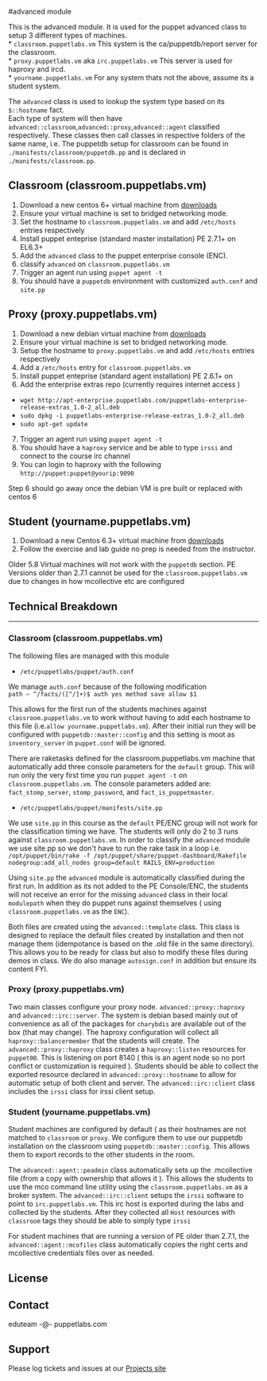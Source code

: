 #advanced module

This is the advanced module. It is used for the puppet advanced class to setup 3 different types of machines.  
    * `classroom.puppetlabs.vm` This system is the ca/puppetdb/report server for the classroom.  
    * `proxy.puppetlabs.vm` aka `irc.puppetlabs.vm` This server is used for haproxy and ircd.  
    * `yourname.puppetlabs.vm` For any system thats not the above, assume its a student system.  

The `advanced` class is used to lookup the system type based on its `$::hostname` fact.  
Each type of system will then have `advanced::classroom`,`advanced::proxy`,`advanced::agent` classified respectively. These classes then call classes in respective folders of the same name, i.e. The puppetdb setup for classroom can be found in `./manifests/classroom/puppetdb.pp` and is declared in `./manifests/classroom.pp`.

## Classroom (classroom.puppetlabs.vm)
1. Download a new centos 6+ virtual machine from [downloads](http://downloads.puppetlabs.vm)
2. Ensure your virtual machine is set to bridged networking mode.
3. Set the hostname to `classroom.puppetlabs.vm` and add `/etc/hosts` entries respectively
4. Install puppet enteprise (standard master installation) PE 2.7.1+ on EL6.3+
5. Add the `advanced` class to the puppet enterprise console (ENC).
6. classify `advanced` on `classroom.puppetlabs.vm`
7. Trigger an agent run using `puppet agent -t`
8. You should have a `puppetdb` environment with customized `auth.conf` and `site.pp`

## Proxy (proxy.puppetlabs.vm)
1. Download a new debian virtual machine from [downloads](http://downloads.puppetlabs.vm)
2. Ensure your virtual machine is set to bridged networking mode.
3. Setup the hostname to `proxy.puppetlabs.vm` and add `/etc/hosts` entries respectively
4. Add a `/etc/hosts` entry for `classroom.puppetlabs.vm`
5. Install puppet enteprise (standard agent installation) PE 2.6.1+ on
6. Add the enterprise extras repo (currently requires internet access )
 * `wget http://apt-enterprise.puppetlabs.com/puppetlabs-enterprise-release-extras_1.0-2_all.deb`  
 * `sudo dpkg -i puppetlabs-enterprise-release-extras_1.0-2_all.deb`  
 * `sudo apt-get update`  
7. Trigger an agent run using `puppet agent -t`
8. You should have a `haproxy` service and be able to type `irssi` and connect to the course irc channel
9. You can login to haproxy with the following  `http://puppet:puppet@yourip:9090`

Step 6 should go away once the debian VM is pre built or replaced with centos 6

## Student (yourname.puppetlabs.vm)
1. Download a new Centos 6.3+ virtual machine from [downloads](http://downloads.puppetlabs.vm)
2. Follow the exercise and lab guide no prep is needed from the instructor.

Older 5.8 Virtual machines will not work with the `puppetdb` section.
PE Versions older than 2.7.1 cannot be used for the `classroom.puppetlabs.vm` due to changes in how mcollective etc are configured

## Technical Breakdown
***

### Classroom (classroom.puppetlabs.vm) 
The following files are managed with this module
* `/etc/puppetlabs/puppet/auth.conf`  

We manage `auth.conf` because of the following modification  
`path ~ ^/facts/([^/]+)$
auth yes
method save
allow $1
`  

This allows for the first run of the students machines against `classroom.puppetlabs.vm` to work without having to add each hostname to this file (i.e.`allow yourname.puppetlabs.vm`). After their initial run they will be configured with `puppetdb::master::config` and this setting is moot as `inventory_server` in `puppet.conf` will be ignored.

There are raketasks defined for the classroom.puppetlabs.vm machine that automatically add three console parameters for the `default` group. This will run only the very first time you run `puppet agent -t` on `classroom.puppetlabs.vm`. The console parameters added are: `fact_stomp_server`, `stomp_password`, and `fact_is_puppetmaster`.

* `/etc/puppetlabs/puppet/manifests/site.pp`  

We use `site.pp` in this course as the `default` PE/ENC group will not work for the classification timing we have. The students will only do 2 to 3 runs against `classroom.puppetlabs.vm`. In order to classify the `advanced` module we use site.pp so we don't have to run the rake task in a loop i.e.  
`/opt/puppet/bin/rake -f /opt/puppet/share/puppet-dashboard/Rakefile nodegroup:add_all_nodes group=default RAILS_ENV=production`  

Using `site.pp` the `advanced` module is automatically classified during the first run. In addition as its not added to the PE Console/ENC, the students will not receive an error for the missing `advanced` class in their local `modulepath` when they do puppet runs against themselves ( using `classroom.puppetlabs.vm` as the `ENC`).

Both files are created using the `advanced::template` class. This class is designed to replace the default files created by installation and then not manage them (idempotance is based on the .old file in the same directory). This allows you to be ready for class but also to modify these files during demos in class. We do also manage `autosign.conf` in addition but ensure its content FYI.

### Proxy (proxy.puppetlabs.vm)
Two main classes configure your proxy node. `advanced::proxy::haproxy` and `advanced::irc::server`. The system is debian based mainly out of convenience as all of the packages for `charybdis` are available out of the box (that may change). The haproxy configuration will collect all `haproxy::balancermember` that the students will create. The `advanced::proxy::haproxy` class creates a `haproxy::listen` resources for `puppet00`. This is listening on port 8140 ( this is an agent node so no port conflict or customization is required ). Students should be able to collect the exported resource declared in `advanced::proxy::hostname` to allow for automatic setup of both client and server. The `advanced::irc::client` class includes the `irssi` class for irssi client setup.


### Student (yourname.puppetlabs.vm)
Student machines are configured by default ( as their hostnames are not matched to `classroom` or `proxy`. We configure them to use our puppetdb installation on the classroom using `puppetdb::master::config`. This allows them to export records to the other students in the room.  

The `advanced::agent::peadmin` class automatically sets up the .mcollective file (from a copy with ownership that allows it ). This allows the students to use the mco command line utility using the `classroom.puppetlabs.vm` as a broker system. The `advanced::irc::client` setups the `irssi` software to point to `irc.puppetlabs.vm`.  This irc host is exported during the labs and collected by the students. After they collected all `Host` resources with `classroom` tags they should be able to simply type `irssi`

For student machines that are running a version of PE older than 2.7.1, the `advanced::agent::mcofiles` class automatically copies the right certs and mcollective credentials files over as needed.

License
-------


Contact
-------
eduteam -@- puppetlabs.com

Support
-------

Please log tickets and issues at our [Projects site](http://projects.puppetlabs.com/projects/puppet-advanced/issues/new)
